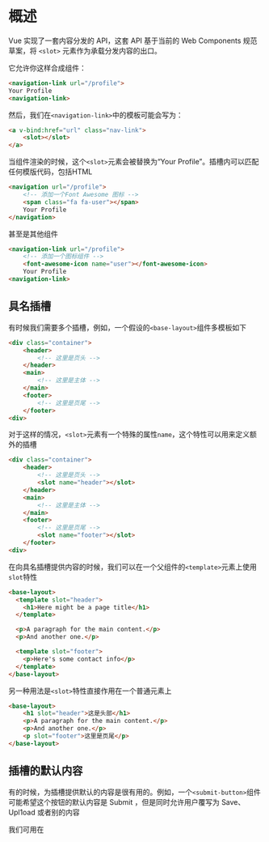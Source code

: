# 概述

Vue 实现了一套内容分发的 API，这套 API 基于当前的 Web Components 规范草案，将 `<slot>` 元素作为承载分发内容的出口。

它允许你这样合成组件：

```html
<navigation-link url="/profile">
Your Profile
<navigation-link>
```

然后，我们在`<navigation-link>`中的模板可能会写为：

```html
<a v-bind:href="url" class="nav-link">
    <slot></slot>
</a>
```

当组件渲染的时候，这个`<slot>`元素会被替换为“Your Profile”。插槽内可以匹配任何模版代码，包括HTML

```html
<navigation url="/profile">
    <!-- 添加一个Font Awesome 图标 -->
    <span class="fa fa-user"></span>
    Your Profile
</navigation>
```

甚至是其他组件

```html
<navigation-link url="/profile">
    <!-- 添加一个图标组件 -->
    <font-awesome-icon name="user"></font-awesome-icon>
    Your Profile
<navigation-link>
```

## 具名插槽

有时候我们需要多个插槽，例如，一个假设的`<base-layout>`组件多模板如下

```html
<div class="container">
    <header>
        <!-- 这里是页头 -->
    </header>
    <main>
        <!-- 这里是主体 -->
    </main>
    <footer>
        <!-- 这里是页尾 -->
    </footer>
<div>
```

对于这样的情况，`<slot>`元素有一个特殊的属性`name`，这个特性可以用来定义额外的插槽

```html
<div class="container">
    <header>
        <!-- 这里是页头 -->
        <slot name="header"></slot>
    </header>
    <main>
        <!-- 这里是主体 -->
    </main>
    <footer>
        <!-- 这里是页尾 -->
        <slot name="footer"></slot>
    </footer>
<div>
```

在向具名插槽提供内容的时候，我们可以在一个父组件的`<template>`元素上使用`slot`特性

```html
<base-layout>
  <template slot="header">
    <h1>Here might be a page title</h1>
  </template>

  <p>A paragraph for the main content.</p>
  <p>And another one.</p>

  <template slot="footer">
    <p>Here's some contact info</p>
  </template>
</base-layout>
```

另一种用法是`<slot>`特性直接作用在一个普通元素上

```html
<base-layout>
    <h1 slot="header">这是头部</h1>
    <p>A paragraph for the main content.</p>
    <p>And another one.</p>
    <p slot="footer">这里是页尾</p>
</base-layout>
```

## 插槽的默认内容

有的时候，为插槽提供默认的内容是很有用的。例如，一个`<submit-button>`组件可能希望这个按钮的默认内容是 Submit ，但是同时允许用户覆写为 Save、Upl1oad 或者别的内容

我们可用在